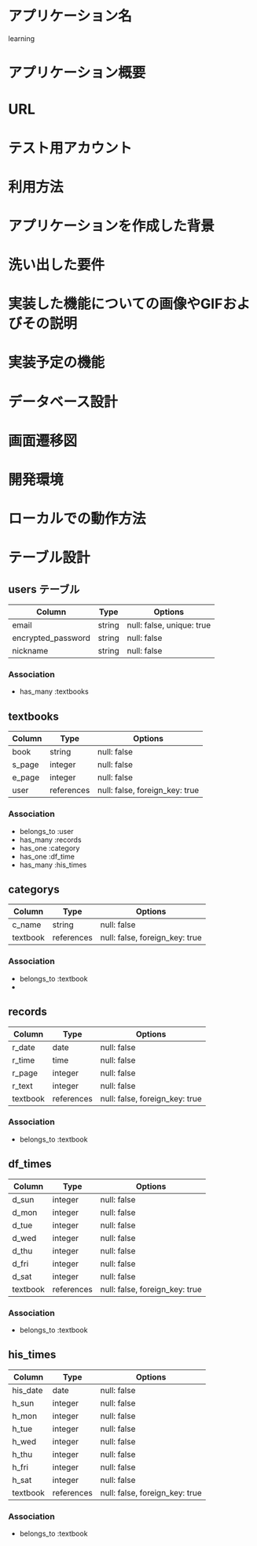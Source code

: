 # アプリケーション名
learning

# アプリケーション概要

# URL

# テスト用アカウント

# 利用方法

# アプリケーションを作成した背景

# 洗い出した要件

# 実装した機能についての画像やGIFおよびその説明

# 実装予定の機能

# データベース設計

# 画面遷移図

# 開発環境

# ローカルでの動作方法

# テーブル設計

## users テーブル
| Column              | Type    | Options                   |
| ------------------- |---------| ------------------------- |
| email               | string  | null: false, unique: true |
| encrypted_password  | string  | null: false               |
| nickname            | string  | null: false               |

### Association
- has_many :textbooks

## textbooks
| Column              | Type        | Options                         |
| ------------------- |------------ | ------------------------------- |
| book                | string      | null: false                     |
| s_page              | integer     | null: false                     |
| e_page              | integer     | null: false                     |
| user                | references  | null: false, foreign_key: true  |

### Association
- belongs_to :user
- has_many :records
- has_one :category
- has_one :df_time
- has_many :his_times

## categorys
| Column              | Type           | Options                         |
| ------------------- |--------------- | ------------------------------- |
| c_name              | string         | null: false                     |
| textbook            | references     | null: false, foreign_key: true  |

### Association
- belongs_to :textbook
- 

## records
| Column              | Type        | Options                         |
| ------------------- |------------ | ------------------------------- |
| r_date              | date        | null: false                     |
| r_time              | time        | null: false                     |
| r_page              | integer     | null: false                     |
| r_text              | integer     | null: false                     |
| textbook            | references  | null: false, foreign_key: true  |

### Association
- belongs_to :textbook

## df_times
| Column              | Type        | Options                         |
| ------------------- |------------ | ------------------------------- |
| d_sun               | integer     | null: false                     |
| d_mon               | integer     | null: false                     |
| d_tue               | integer     | null: false                     |
| d_wed               | integer     | null: false                     |
| d_thu               | integer     | null: false                     |
| d_fri               | integer     | null: false                     |
| d_sat               | integer     | null: false                     |
| textbook            | references  | null: false, foreign_key: true  |

### Association
- belongs_to :textbook

## his_times
| Column              | Type        | Options                         |
| ------------------- |------------ | ------------------------------- |
| his_date            | date        | null: false                     |
| h_sun               | integer     | null: false                     |
| h_mon               | integer     | null: false                     |
| h_tue               | integer     | null: false                     |
| h_wed               | integer     | null: false                     |
| h_thu               | integer     | null: false                     |
| h_fri               | integer     | null: false                     |
| h_sat               | integer     | null: false                     |
| textbook            | references  | null: false, foreign_key: true  |

### Association
- belongs_to :textbook